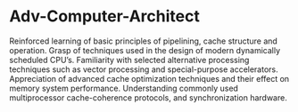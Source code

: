 # Adv-Computer-Architect
Reinforced learning of basic principles of pipelining, cache structure and operation.
Grasp of techniques used in the design of modern dynamically scheduled CPU’s.
Familiarity with selected alternative processing techniques such as vector processing and special-purpose accelerators.
Appreciation of advanced cache optimization techniques and their effect on memory system performance.
Understanding commonly used multiprocessor cache-coherence protocols, and synchronization hardware.
